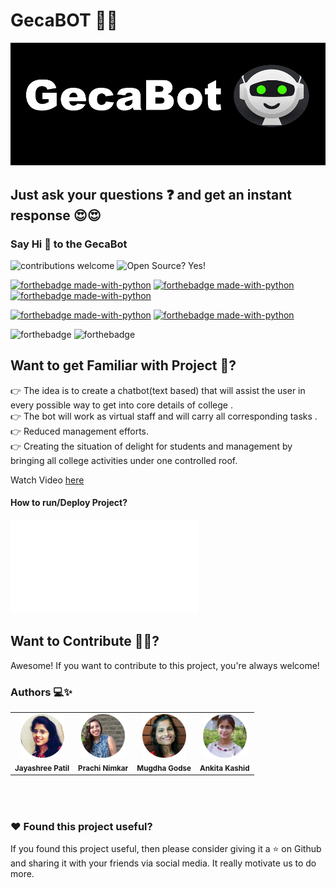 # GecaBOT 🙋‍♀️

![Alt Text](./gecaBot-gif.gif)

## Just ask your questions ❓ and get an instant response 😍😍

### Say Hi 👋 to the GecaBot 


![contributions welcome](https://img.shields.io/badge/contributions-welcome-brightgreen.svg?style=flat)   ![Open Source? Yes!](https://badgen.net/badge/Open%20Source%20%3F/Yes%21/blue?icon=github)


[![forthebadge made-with-python](https://img.shields.io/badge/MADE%20WITH-RASA%20OPEN%20SOURCE%202.0-3edbf0)](https://www.python.org/)   [![forthebadge made-with-python](https://img.shields.io/badge/MADE%20WITH-python%203.6%203.7%203.8-3edbf0)](https://www.python.org/)  [![forthebadge made-with-python](https://img.shields.io/badge/MADE%20WITH-PyCharm%20Community%20Edition%202020.3.3-3edbf0)](https://www.python.org/)  


 [![forthebadge made-with-python](https://img.shields.io/badge/DEPLOY%20WITH-%09%20WampServer%203.2.3-ff8474)](https://www.python.org/)  [![forthebadge made-with-python](https://img.shields.io/badge/DEPLOY%20WITH-ngrok-ff8474)](https://www.python.org/)  
 


 
 
  ![forthebadge](https://forthebadge.com/images/badges/built-with-love.svg) ![forthebadge](https://forthebadge.com/images/badges/for-you.svg)

## Want to get Familiar with Project 🤗?
👉 The idea is to create a chatbot(text based) that will assist the user in every possible way to get into core details of college .<br>
👉 The bot will work as virtual staff and will carry all corresponding tasks .<br>
👉 Reduced management efforts.<br>
👉 Creating the situation of delight for students and management by bringing all college activities under one controlled roof.<br>


Watch Video [here](https://drive.google.com/file/d/1DFquCLAD2fAB_OMHIvd3_6KG9QDoJSIw/view?usp=sharing)

#### How to run/Deploy Project?

![deploy](./deployment_details.txt) 


## Want to Contribute  🙋‍♂️?

Awesome! If you want to contribute to this project, you're always welcome! 

### Authors 💻✨
<table width=200px; height=150px;>
			<td align="center"><img src="./img/jay.png"  width=70px; height=70px; "></a><br/><sub><b>Jayashree Patil</b></sub><br/><a href="https://github.com/JAYASHREEPATIL"></a></td>
		   <td align="center"><img src="./img/pra.png"  width=70px; height=70px;"><br /><sub><b>Prachi Nimkar</b></sub><br/><a href="https://github.com/prachinimkar1"></a></td>
			<td align="center"><img src="./img/mug.png"  width=70px; height=70px; "><br /><sub><b>Mugdha Godse</b></sub><br/><a href="https://github.com/MugdhaGodse"></a></td>			
		<td align="center"><img src="./img/ank.png"  width=70px; height=70px;><br /><sub><b>Ankita Kashid</b></sub><br/><a href="https://github.com/ankita-kashid"></a></td>	
		</tr>
		
</table>

	

### ❤️ Found this project useful?
If you found this project useful, then please consider giving it a  ⭐  on Github and sharing it with your friends via social media. It really motivate us to do more.





